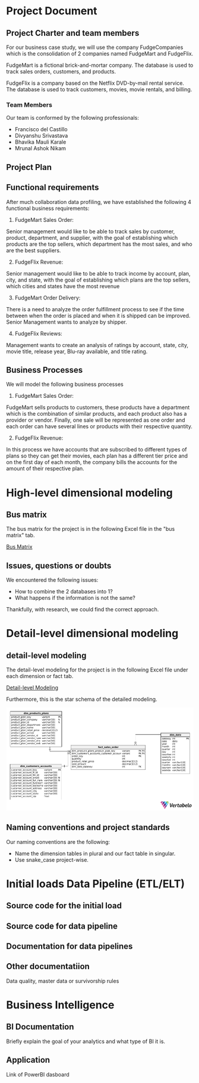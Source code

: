 # Project Document

## Project Charter and team members

For our business case study, we will use the company FudgeCompanies which is the consolidation of 2 companies named FudgeMart and FudgeFlix. 

FudgeMart is a fictional brick-and-mortar company. The database is used to track sales orders, customers, and products.

FudgeFlix is a company based on the Netflix DVD-by-mail rental service. The database is used to track customers, movies, movie rentals, and billing.


### Team Members

Our team is conformed by the following professionals:
- Francisco del Castillo
- Divyanshu Srivastava
- Bhavika Mauli Karale
- Mrunal Ashok Nikam

## Project Plan

## Functional requirements
After much collaboration data profiling, we have established the following 4 functional business requirements:

1. FudgeMart Sales Order:
   
Senior management would like to be able to track sales by customer, product, department, and supplier, with the goal of establishing which products are the top sellers, which department has the most sales, and who are the best suppliers. 

2. FudgeFlix Revenue:

Senior management would like to be able to track income by account, plan, city, and state, with the goal of establishing which plans are the top sellers, which cities and states have the most revenue 

3. FudgeMart Order Delivery:

There is a need to analyze the order fulfillment process to see if the time between when the order is placed and when it is shipped can be improved. Senior Management wants to analyze by shipper.

4. FudgeFlix Reviews:
   
Management wants to create an analysis of ratings by account, state, city, movie title, release year, Blu-ray available, and title rating.

## Business Processes

We will model the following business processes 
1. FudgeMart Sales Order:

FudgeMart sells products to customers, these products have a department which is the combination of similar products, and each product also has a provider or vendor. Finally, one sale will be represented as one order and each order can have several lines or products with their respective quantity. 

2. FudgeFlix Revenue:

In this process we have accounts that are subscribed to different types of plans so they can get their movies, each plan has a different tier price and on the first day of each month, the company bills the accounts for the amount of their respective plan. 

# High-level dimensional modeling
## Bus matrix

The bus matrix for the project is in the following Excel file in the "bus matrix" tab.

[Bus Matrix](Dimensional-Modeling-Workbook.xlsx)

## Issues, questions or doubts

We encountered the following issues:
- How to combine the 2 databases into 1?
- What happens if the information is not the same?

Thankfully, with research, we could find the correct approach. 

# Detail-level dimensional modeling
## detail-level modeling
The detail-level modeling for the project is in the following Excel file under each dimension or fact tab. 

[Detail-level Modeling](Dimensional-Modeling-Workbook.xlsx)

Furthermore, this is the star schema of the detailed modeling. 

![Detail-modeling](./Detail_data_modeling-2024-04-06_16-21.png)


## Naming conventions and project standards

Our naming conventions are the following:
- Name the dimension tables in plural and our fact table in singular.
- Use snake_case project-wise.


# Initial loads Data Pipeline (ETL/ELT)
## Source code for the initial load

## Source code for data pipeline

## Documentation for data pipelines
## Other documentatiion
Data quality, master data or survivorship rules

# Business Intelligence
## BI Documentation
Briefly explain the goal of your analytics and what type of BI it is.
## Application
Link of PowerBI dasboard
